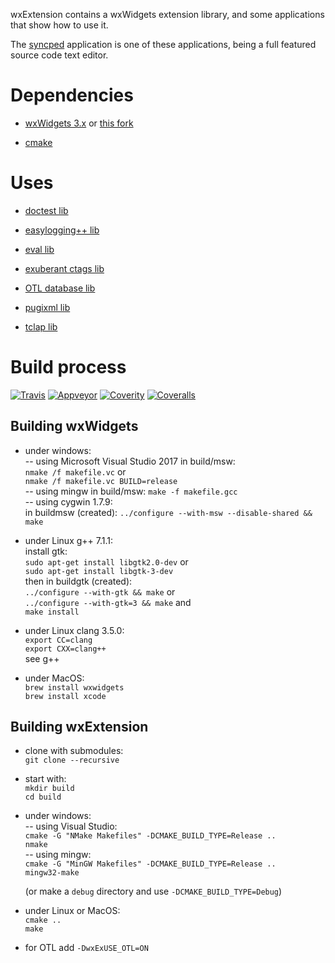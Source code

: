 wxExtension contains a wxWidgets extension library, 
and some applications that show how to use it.

The [syncped](http://sourceforge.net/projects/syncped) application is 
one of these applications, being a full featured source code text editor. 

# Dependencies

- [wxWidgets 3.x](http://www.wxwidgets.org/) or [this fork](https://github.com/antonvw/wxWidgets/)
  
- [cmake](http://www.cmake.org/)    

# Uses

- [doctest lib](https://github.com/onqtam/doctest)    

- [easylogging++ lib](https://github.com/muflihun/easyloggingpp)

- [eval lib](https://github.com/r-lyeh/eval)    

- [exuberant ctags lib](https://github.com/rtyler/ctags)    

- [OTL database lib](http://otl.sourceforge.net/)    

- [pugixml lib](https://github.com/zeux/pugixml)    

- [tclap lib](http://tclap.sourceforge.net/)    

# Build process 

  [![Travis](https://travis-ci.org/antonvw/wxExtension.png?branch=master)](https://travis-ci.org/antonvw/wxExtension)
  [![Appveyor](https://ci.appveyor.com/api/projects/status/x3jm519fq1i407a6?svg=true)](https://ci.appveyor.com/project/antonvw/wxextension)
  [![Coverity](https://scan.coverity.com/projects/2868/badge.svg)](https://scan.coverity.com/projects/2868>)
  [![Coveralls](https://coveralls.io/repos/antonvw/wxExtension/badge.svg?branch=master&service=github)](https://coveralls.io/github/antonvw/wxExtension?branch=master)   

## Building wxWidgets

- under windows:   
    -- using Microsoft Visual Studio 2017 in build/msw:    
    `nmake /f makefile.vc` or   
    `nmake /f makefile.vc BUILD=release`   
    -- using mingw in build/msw:
    `make -f makefile.gcc`    
    -- using cygwin 1.7.9:   
    in buildmsw (created):
    `../configure --with-msw --disable-shared && make`  
    
- under Linux g++ 7.1.1:   
    install gtk:   
    `sudo apt-get install libgtk2.0-dev` or   
    `sudo apt-get install libgtk-3-dev`   
    then in buildgtk (created):   
    `../configure --with-gtk && make` or   
    `../configure --with-gtk=3 && make` and   
    `make install`    
    
- under Linux clang 3.5.0:   
    `export CC=clang`   
    `export CXX=clang++`    
    see g++   
    
- under MacOS:    
    `brew install wxwidgets`   
    `brew install xcode`   

## Building wxExtension        

- clone with submodules:   
    `git clone --recursive`   

- start with:   
    `mkdir build`   
    `cd build`   

- under windows:   
  -- using Visual Studio:   
    `cmake -G "NMake Makefiles" -DCMAKE_BUILD_TYPE=Release ..`   
    `nmake`   
  -- using mingw:   
    `cmake -G "MinGW Makefiles" -DCMAKE_BUILD_TYPE=Release ..`   
    `mingw32-make`   
  
  (or make a `debug` directory and use `-DCMAKE_BUILD_TYPE=Debug`)   
    
- under Linux or MacOS:   
    `cmake ..`   
    `make`   

- for OTL add `-DwxExUSE_OTL=ON`    
